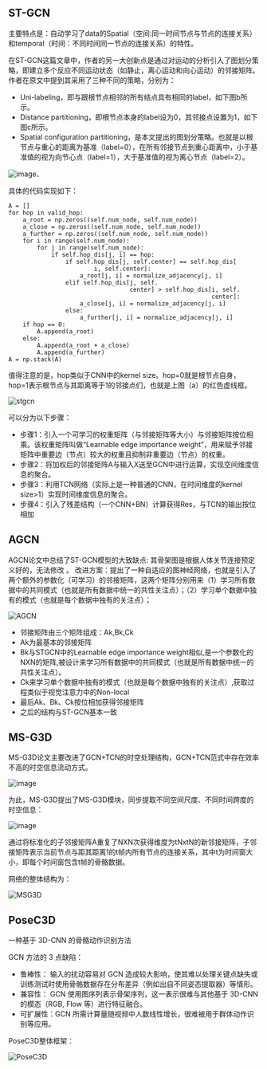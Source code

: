 ## ST-GCN
主要特点是：自动学习了data的Spatial（空间:同一时间节点与节点的连接关系）和temporal（时间：不同时间同一节点的连接关系）的特性。

在ST-GCN这篇文章中，作者的另一大创新点是通过对运动的分析引入了图划分策略，即建立多个反应不同运动状态（如静止，离心运动和向心运动）的邻接矩阵。作者在原文中提到其采用了三种不同的策略，分别为：

* Uni-labeling，即与跟根节点相邻的所有结点具有相同的label，如下图b所示。
* Distance partitioning，即根节点本身的label设为0，其邻接点设置为1，如下图c所示。
* Spatial configuration partitioning，是本文提出的图划分策略。也就是以根节点与重心的距离为基准（label=0），在所有邻接节点到重心距离中，小于基准值的视为向节心点（label=1），大于基准值的视为离心节点（label=2）。

![image](https://user-images.githubusercontent.com/62683546/155313976-cd1c68ba-8a61-4ac8-b11d-e3973c09405c.png)、

具体的代码实现如下：

```
A = []
for hop in valid_hop:
    a_root = np.zeros((self.num_node, self.num_node))
    a_close = np.zeros((self.num_node, self.num_node))
    a_further = np.zeros((self.num_node, self.num_node))
    for i in range(self.num_node):
        for j in range(self.num_node):
            if self.hop_dis[j, i] == hop:
                if self.hop_dis[j, self.center] == self.hop_dis[
                        i, self.center]:
                    a_root[j, i] = normalize_adjacency[j, i]
                elif self.hop_dis[j, self.
                                  center] > self.hop_dis[i, self.
                                                         center]:
                    a_close[j, i] = normalize_adjacency[j, i]
                else:
                    a_further[j, i] = normalize_adjacency[j, i]
    if hop == 0:
        A.append(a_root)
    else:
        A.append(a_root + a_close)
        A.append(a_further)
A = np.stack(A)
```

值得注意的是，hop类似于CNN中的kernel size。hop=0就是根节点自身，hop=1表示根节点与其距离等于1的邻接点们，也就是上图（a）的红色虚线框。

![stgcn](https://user-images.githubusercontent.com/62683546/156147304-e98d82ef-d969-4a93-9bde-e098e9b43cc9.png)

可以分为以下步骤：


* 步骤1：引入一个可学习的权重矩阵（与邻接矩阵等大小）与邻接矩阵按位相乘。该权重矩阵叫做“Learnable edge importance weight”，用来赋予邻接矩阵中重要边（节点）较大的权重且抑制非重要边（节点）的权重。
* 步骤2：将加权后的邻接矩阵A与输入X送至GCN中进行运算，实现空间维度信息的聚合。
* 步骤3：利用TCN网络（实际上是一种普通的CNN，在时间维度的kernel size>1）实现时间维度信息的聚合。
* 步骤4：引入了残差结构（一个CNN+BN）计算获得Res，与TCN的输出按位相加


## AGCN
AGCN论文中总结了ST-GCN模型的大致缺点: 其骨架图是根据人体关节连接预定义好的，无法修改 。
改进方案：提出了一种自适应的图神经网络，也就是引入了两个额外的参数化（可学习）的邻接矩阵，这两个矩阵分别用来（1）学习所有数据中的共同模式（也就是所有数据中统一的共性关注点）；（2）学习单个数据中独有的模式（也就是每个数据中独有的关注点）；

![AGCN](https://user-images.githubusercontent.com/62683546/156147217-20b0bfca-a092-4ecd-944d-c65e480cd16c.png)

* 邻接矩阵由三个矩阵组成：Ak,Bk,Ck
* Ak为最基本的邻接矩阵
* Bk与STGCN中的Learnable edge importance weight相似,是一个参数化的NXN的矩阵,被设计来学习所有数据中的共同模式（也就是所有数据中统一的共性关注点）。
* Ck来学习单个数据中独有的模式（也就是每个数据中独有的关注点）,获取过程类似于视觉注意力中的Non-local
* 最后Ak、Bk、Ck按位相加获得邻接矩阵
* 之后的结构与ST-GCN基本一致

## MS-G3D
MS-G3D论文主要改进了GCN+TCN的时空处理结构，GCN+TCN范式中存在效率不高的时空信息流动方式。

![image](https://user-images.githubusercontent.com/62683546/155319752-e18d8590-6a57-48d0-8787-d4ce81b9c441.png)

为此，MS-G3D提出了MS-G3D模块，同步提取不同空间尺度、不同时间跨度的时空信息：

![image](https://user-images.githubusercontent.com/62683546/155318697-6a177262-b2c8-4940-abc0-d017f02a85cf.png)

通过将标准化的子邻接矩阵A重复了NXN次获得维度为tNxtN的新邻接矩阵，子邻接矩阵表示当前节点与距其距离1的t帧内所有节点的连接关系，其中t为时间窗大小，即每个时间窗包含t帧的骨骼数据。

网络的整体结构为：

![MSG3D](https://user-images.githubusercontent.com/62683546/156147181-4441ef3b-df4c-4530-bec0-1a855c0b24ff.png)

## PoseC3D
一种基于 3D-CNN 的骨骼动作识别方法

GCN 方法的 3 点缺陷：
* 鲁棒性： 输入的扰动容易对 GCN 造成较大影响，使其难以处理关键点缺失或训练测试时使用骨骼数据存在分布差异（例如出自不同姿态提取器）等情形。
* 兼容性： GCN 使用图序列表示骨架序列，这一表示很难与其他基于 3D-CNN 的模态（RGB, Flow 等）进行特征融合。
* 可扩展性：GCN 所需计算量随视频中人数线性增长，很难被用于群体动作识别等应用。

PoseC3D整体框架：

![PoseC3D](https://user-images.githubusercontent.com/62683546/156147138-b820a49d-5045-42ff-80ec-0e47697c62b8.png)



